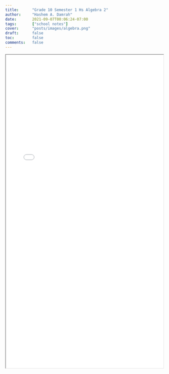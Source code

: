 ```yaml
---
title:      "Grade 10 Semester 1 Hs Algebra 2"
author:     "Hashem A. Damrah"
date:       2021-09-07T00:06:24-07:00
tags:       ["school notes"]
cover:      "posts/images/algebra.png"
draft:      false
toc:        false
comments:   false
---
```


<iframe src="/pdf/Grade-10/semester-1/hs-algebra-2.pdf" width="100%" height="1000px">This browser does not support pdfs</iframe>

